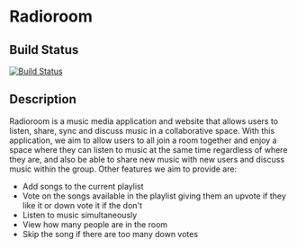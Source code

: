 # Radioroom

## Build Status

[![Build Status](https://travis-ci.org/alakijaayo/Radioroom.svg?branch=master)](https://travis-ci.org/alakijaayo/Radioroom)


## Description

Radioroom is a music media application and website that allows users to listen, share, sync and discuss music in a collaborative space. With this application, we aim to allow users to all join a room together and enjoy a space where they can listen to music at the same time regardless of where they are, and also be able to share new music with new users and discuss music within the group. Other features we aim to provide are:

- Add songs to the current playlist
- Vote on the songs available in the playlist giving them an upvote if they like it or down vote it if the don't
- Listen to music simultaneously
- View how many people are in the room
- Skip the song if there are too many down votes
